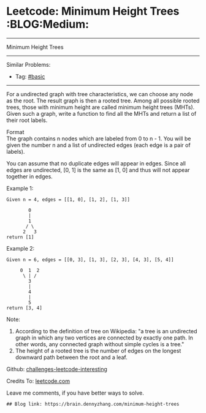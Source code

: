 # Leetcode: Minimum Height Trees     :BLOG:Medium:


---

Minimum Height Trees  

---

Similar Problems:  
-   Tag: [#basic](https://brain.dennyzhang.com/tag/basic)

---

For a undirected graph with tree characteristics, we can choose any node as the root. The result graph is then a rooted tree. Among all possible rooted trees, those with minimum height are called minimum height trees (MHTs). Given such a graph, write a function to find all the MHTs and return a list of their root labels.  

Format  
The graph contains n nodes which are labeled from 0 to n - 1. You will be given the number n and a list of undirected edges (each edge is a pair of labels).  

You can assume that no duplicate edges will appear in edges. Since all edges are undirected, [0, 1] is the same as [1, 0] and thus will not appear together in edges.  

Example 1:  

    Given n = 4, edges = [[1, 0], [1, 2], [1, 3]]
    
            0
            |
            1
           / \
          2   3
    return [1]

Example 2:  

    Given n = 6, edges = [[0, 3], [1, 3], [2, 3], [4, 3], [5, 4]]
    
         0  1  2
          \ | /
            3
            |
            4
            |
            5
    return [3, 4]

Note:  

1.  According to the definition of tree on Wikipedia: "a tree is an undirected graph in which any two vertices are connected by exactly one path. In other words, any connected graph without simple cycles is a tree."
2.  The height of a rooted tree is the number of edges on the longest downward path between the root and a leaf.

Github: [challenges-leetcode-interesting](https://github.com/DennyZhang/challenges-leetcode-interesting/tree/master/minimum-height-trees)  

Credits To: [leetcode.com](https://leetcode.com/problems/minimum-height-trees/description/)  

Leave me comments, if you have better ways to solve.  

    ## Blog link: https://brain.dennyzhang.com/minimum-height-trees